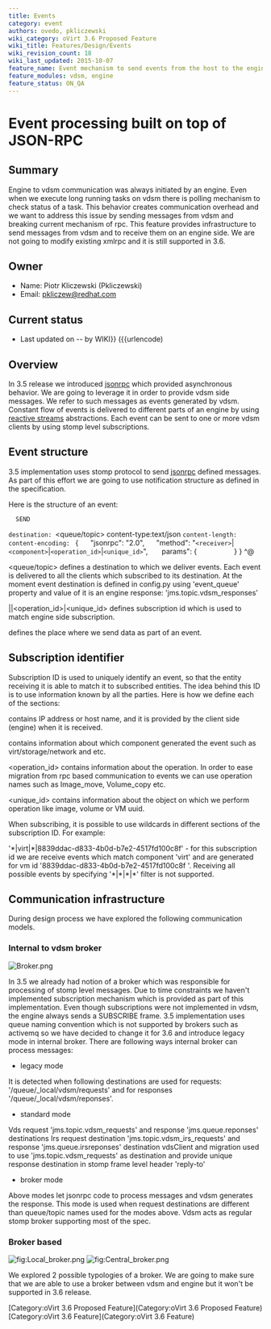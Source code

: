```yaml
---
title: Events
category: event
authors: ovedo, pkliczewski
wiki_category: oVirt 3.6 Proposed Feature
wiki_title: Features/Design/Events
wiki_revision_count: 18
wiki_last_updated: 2015-10-07
feature_name: Event mechanism to send events from the host to the engine
feature_modules: vdsm, engine
feature_status: ON_QA
---
```


# Event processing built on top of JSON-RPC

## Summary

Engine to vdsm communication was always initiated by an engine. Even when we execute long running tasks on vdsm there is polling mechanism to check status of a task. This behavior creates communication overhead and we want to address this issue by sending messages from vdsm and breaking current mechanism of rpc. This feature provides infrastructure to send messages from vdsm and to receive them on an engine side. We are not going to modify existing xmlrpc and it is still supported in 3.6.

## Owner

*   Name: Piotr Kliczewski (Pkliczewski)
*   Email: <pkliczew@redhat.com>

## Current status

*   Last updated on -- by WIKI}} ({{urlencode)

## Overview

In 3.5 release we introduced [jsonrpc](/develop/release-management/features/ux/design/jsonrpc3.5/) which provided asynchronous behavior. We are going to leverage it in order to provide vdsm side messages. We refer to such messages as events generated by vdsm. Constant flow of events is delivered to different parts of an engine by using [reactive streams](http://www.reactive-streams.org/) abstractions. Each event can be sent to one or more vdsm clients by using stomp level subscriptions.

## Event structure

3.5 implementation uses stomp protocol to send [jsonrpc](http://www.jsonrpc.org/specification) defined messages. As part of this effort we are going to use notification structure as defined in the specification.

Here is the structure of an event:

      SEND
`destination: `<queue/topic>
      content-type:text/json
`content-length: `<length>
`content-encoding: `<token as defined by IANA>
      {
           "jsonrpc": "2.0",
           "method": "`<receiver>`|`<component>`|`<operation_id>`|`<unique_id>`",
            params": {
`       `<contents>
          }
      }
      ^@

<queue/topic> defines a destination to which we deliver events. Each event is delivered to all the clients which subscribed to its destination. At the moment event destination is defined in config.py using 'event_queue' property and value of it is an engine response: 'jms.topic.vdsm_responses'

<receiver>|<component>|<operation_id>|<unique_id> defines subscription id which is used to match engine side subscription.

<contents> defines the place where we send data as part of an event.

## Subscription identifier

Subscription ID is used to uniquely identify an event, so that the entity receiving it is able to match it to subscribed entities. The idea behind this ID is to use information known by all the parties. Here is how we define each of the sections:

<receiver> contains IP address or host name, and it is provided by the client side (engine) when it is received.

<component> contains information about which component generated the event such as virt/storage/network and etc.

<operation_id> contains information about the operation. In order to ease migration from rpc based communication to events we can use operation names such as Image_move, Volume_copy etc.

<unique_id> contains information about the object on which we perform operation like image, volume or VM uuid.

When subscribing, it is possible to use wildcards in different sections of the subscription ID. For example:

'\*|virt|\*|8839ddac-d833-4b0d-b7e2-4517fd100c8f' - for this subscription id we are receive events which match component 'virt' and are generated for vm id '8839ddac-d833-4b0d-b7e2-4517fd100c8f '. Receiving all possible events by specifying '\*|\*|\*|\*' filter is not supported.

## Communication infrastructure

During design process we have explored the following communication models.

### Internal to vdsm broker

![](Broker.png‎ "Broker.png‎")

In 3.5 we already had notion of a broker which was responsible for processing of stomp level messages. Due to time constraints we haven't implemented subscription mechanism which is provided as part of this implementation. Even though subscriptions were not implemented in vdsm, the engine always sends a SUBSCRIBE frame. 3.5 implementation uses queue naming convention which is not supported by brokers such as activemq so we have decided to change it for 3.6 and introduce legacy mode in internal broker. There are following ways internal broker can process messages:

*   legacy mode

It is detected when following destinations are used for requests: '/queue/_local/vdsm/requests' and for responses '/queue/_local/vdsm/reponses'.

*   standard mode

Vds request 'jms.topic.vdsm_requests' and response 'jms.queue.reponses' destinations Irs request destination 'jms.topic.vdsm_irs_requests' and response 'jms.queue.irsreponses' destination vdsClient and migration used to use 'jms.topic.vdsm_requests' as destination and provide unique response destination in stomp frame level header 'reply-to'

*   broker mode

Above modes let jsonrpc code to process messages and vdsm generates the response. This mode is used when request destinations are different than queue/topic names used for the modes above. Vdsm acts as regular stomp broker supporting most of the spec.

### Broker based

![](Local_broker.png "fig:Local_broker.png") ![](Central_broker.png "fig:Central_broker.png")

We explored 2 possible typologies of a broker. We are going to make sure that we are able to use a broker between vdsm and engine but it won't be supported in 3.6 release.

[Category:oVirt 3.6 Proposed Feature](Category:oVirt 3.6 Proposed Feature) [Category:oVirt 3.6 Feature](Category:oVirt 3.6 Feature)
